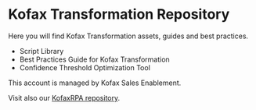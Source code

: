 # Kofax Transformation Repository

Here you will find Kofax Transformation assets, guides and best practices.

* Script Library
* Best Practices Guide for Kofax Transformation
* Confidence Threshold Optimization Tool

This account is managed by Kofax Sales Enablement.

Visit also our [KofaxRPA repository](https://github.com/KofaxRPA).
